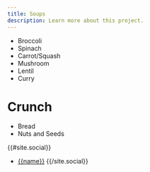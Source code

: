 ```yaml
---
title: Soups
description: Learn more about this project.
---
```


- Broccoli
- Spinach
- Carrot/Squash
- Mushroom
- Lentil
- Curry

# Crunch
- Bread
- Nuts and Seeds

{{#site.social}}
- [{{name}}]({{url}})
{{/site.social}}
